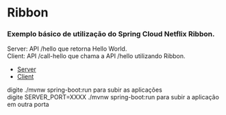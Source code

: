 # Ribbon
### Exemplo básico de utilização do Spring Cloud Netflix Ribbon.

Server: API /hello que retorna Hello World.  
Client: API /call-hello que chama a API /hello utilizando Ribbon.  

* [Server](https://github.com/TuannyRamos/Ribbon/tree/master/server)
* [Client](https://github.com/TuannyRamos/Ribbon/tree/master/client)

digite ./mvnw spring-boot:run para subir as aplicações  
digite SERVER_PORT=XXXX ./mvnw spring-boot:run para subir a aplicação em outra porta  
